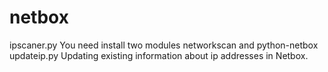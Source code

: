 # netbox
ipscaner.py
You need install two modules networkscan and python-netbox
updateip.py
Updating existing information about ip addresses in Netbox.